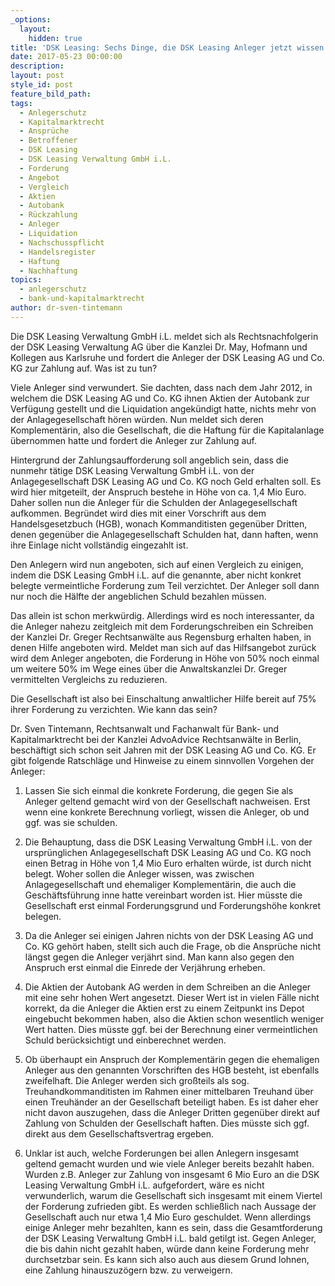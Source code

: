 ```yaml
---
_options:
  layout:
    hidden: true
title: 'DSK Leasing: Sechs Dinge, die DSK Leasing Anleger jetzt wissen sollten'
date: 2017-05-23 00:00:00
description:
layout: post
style_id: post
feature_bild_path:
tags:
  - Anlegerschutz
  - Kapitalmarktrecht
  - Ansprüche
  - Betroffener
  - DSK Leasing
  - DSK Leasing Verwaltung GmbH i.L.
  - Forderung
  - Angebot
  - Vergleich
  - Aktien
  - Autobank
  - Rückzahlung
  - Anleger
  - Liquidation
  - Nachschusspflicht
  - Handelsregister
  - Haftung
  - Nachhaftung
topics:
  - anlegerschutz
  - bank-und-kapitalmarktrecht
author: dr-sven-tintemann
---
```



Die DSK Leasing Verwaltung GmbH i.L. meldet sich als Rechtsnachfolgerin der DSK Leasing Verwaltung AG über die Kanzlei Dr. May, Hofmann und Kollegen aus Karlsruhe und fordert die Anleger der DSK Leasing AG und Co. KG zur Zahlung auf. Was ist zu tun?

Viele Anleger sind verwundert. Sie dachten, dass nach dem Jahr 2012, in welchem die DSK Leasing AG und Co. KG ihnen Aktien der Autobank zur Verfügung gestellt und die Liquidation angekündigt hatte, nichts mehr von der Anlagegesellschaft hören würden. Nun meldet sich deren Komplementärin, also die Gesellschaft, die die Haftung für die Kapitalanlage übernommen hatte und fordert die Anleger zur Zahlung auf.

Hintergrund der Zahlungsaufforderung soll angeblich sein, dass die nunmehr tätige DSK Leasing Verwaltung GmbH i.L. von der Anlagegesellschaft DSK Leasing AG und Co. KG noch Geld erhalten soll. Es wird hier mitgeteilt, der Anspruch bestehe in Höhe von ca. 1,4 Mio Euro. Daher sollen nun die Anleger für die Schulden der Anlagegesellschaft aufkommen. Begründet wird dies mit einer Vorschrift aus dem Handelsgesetzbuch (HGB), wonach Kommanditisten gegenüber Dritten, denen gegenüber die Anlagegesellschaft Schulden hat, dann haften, wenn ihre Einlage nicht vollständig eingezahlt ist.

Den Anlegern wird nun angeboten, sich auf einen Vergleich zu einigen, indem die DSK Leasing GmbH i.L. auf die genannte, aber nicht konkret belegte vermeintliche Forderung zum Teil verzichtet. Der Anleger soll dann nur noch die Hälfte der angeblichen Schuld bezahlen müssen.

Das allein ist schon merkwürdig. Allerdings wird es noch interessanter, da die Anleger nahezu zeitgleich mit dem Forderungschreiben ein Schreiben der Kanzlei Dr. Greger Rechtsanwälte aus Regensburg erhalten haben, in denen Hilfe angeboten wird. Meldet man sich auf das Hilfsangebot zurück wird dem Anleger angeboten, die Forderung in Höhe von 50% noch einmal um weitere 50% im Wege eines über die Anwaltskanzlei Dr. Greger vermittelten Vergleichs zu reduzieren.

Die Gesellschaft ist also bei Einschaltung anwaltlicher Hilfe bereit auf 75% ihrer Forderung zu verzichten. Wie kann das sein?

Dr. Sven Tintemann, Rechtsanwalt und Fachanwalt für Bank- und Kapitalmarktrecht bei der Kanzlei AdvoAdvice Rechtsanwälte in Berlin, beschäftigt sich schon seit Jahren mit der DSK Leasing AG und Co. KG. Er gibt folgende Ratschläge und Hinweise zu einem sinnvollen Vorgehen der Anleger:

1) Lassen Sie sich einmal die konkrete Forderung, die gegen Sie als Anleger geltend gemacht wird von der Gesellschaft nachweisen. Erst wenn eine konkrete Berechnung vorliegt, wissen die Anleger, ob und ggf. was sie schulden.

2) Die Behauptung, dass die DSK Leasing Verwaltung GmbH i.L. von der ursprünglichen Anlagegesellschaft DSK Leasing AG und Co. KG noch einen Betrag in Höhe von 1,4 Mio Euro erhalten würde, ist durch nicht belegt. Woher sollen die Anleger wissen, was zwischen Anlagegesellschaft und ehemaliger Komplementärin, die auch die Geschäftsführung inne hatte vereinbart worden ist. Hier müsste die Gesellschaft erst einmal Forderungsgrund und Forderungshöhe konkret belegen.

3) Da die Anleger sei einigen Jahren nichts von der DSK Leasing AG und Co. KG gehört haben, stellt sich auch die Frage, ob die Ansprüche nicht längst gegen die Anleger verjährt sind. Man kann also gegen den Anspruch erst einmal die Einrede der Verjährung erheben.

4) Die Aktien der Autobank AG werden in dem Schreiben an die Anleger mit eine sehr hohen Wert angesetzt. Dieser Wert ist in vielen Fälle nicht korrekt, da die Anleger die Aktien erst zu einem Zeitpunkt ins Depot eingebucht bekommen haben, also die Aktien schon wesentlich weniger Wert hatten. Dies müsste ggf. bei der Berechnung einer vermeintlichen Schuld berücksichtigt und einberechnet werden.

5) Ob überhaupt ein Anspruch der Komplementärin gegen die ehemaligen Anleger aus den genannten Vorschriften des HGB besteht, ist ebenfalls zweifelhaft. Die Anleger werden sich großteils als sog. Treuhandkommanditisten im Rahmen einer mittelbaren Treuhand über einen Treuhänder an der Gesellschaft beteiligt haben. Es ist daher eher nicht davon auszugehen, dass die Anleger Dritten gegenüber direkt auf Zahlung von Schulden der Gesellschaft haften. Dies müsste sich ggf. direkt aus dem Gesellschaftsvertrag ergeben.

6) Unklar ist auch, welche Forderungen bei allen Anlegern insgesamt geltend gemacht wurden und wie viele Anleger bereits bezahlt haben. Wurden z.B. Anleger zur Zahlung von insgesamt 6 Mio Euro an die DSK Leasing Verwaltung GmbH i.L. aufgefordert, wäre es nicht verwunderlich, warum die Gesellschaft sich insgesamt mit einem Viertel der Forderung zufrieden gibt. Es werden schließlich nach Aussage der Gesellschaft auch nur etwa 1,4 Mio Euro geschuldet. Wenn allerdings einige Anleger mehr bezahlten, kann es sein, dass die Gesamtforderung der DSK Leasing Verwaltung GmbH i.L. bald getilgt ist. Gegen Anleger, die bis dahin nicht gezahlt haben, würde dann keine Forderung mehr durchsetzbar sein. Es kann sich also auch aus diesem Grund lohnen, eine Zahlung hinauszuzögern bzw. zu verweigern.